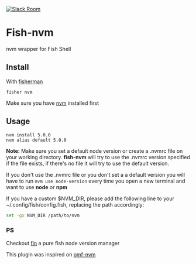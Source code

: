 [![Slack Room][slack-badge]][slack-link]

# Fish-nvm

nvm wrapper for Fish Shell

## Install

With [fisherman]

```
fisher nvm
```

Make sure you have [nvm] installed first

## Usage

```fish
nvm install 5.0.0
nvm alias default 5.0.0
```

**Note:**
Make sure you set a default node version or create a .nvmrc file on your working directory.
**fish-nvm** will try to use the .nvmrc version specified if the file exists, if there's no file it will try to use the default version.

If you don't use the .nvmrc file or you don't set a a default version you will have to run `nvm use node-version` every time you open a new terminal and want to use **node** or **npm**

If you have a custom $NVM_DIR, please add the following line to your ~/.config/fish/config.fish, replacing the path accordingly:

```bash
set -gx NVM_DIR /path/to/nvm
```

### PS
Checkout [fin] a pure fish node version manager

This plugin was inspired on [omf-nvm]

[slack-link]: https://fisherman-wharf.herokuapp.com
[slack-badge]: https://fisherman-wharf.herokuapp.com/badge.svg
[fisherman]: https://github.com/fisherman/fisherman
[nvm]: https://github.com/creationix/nvm
[fin]: https://github.com/fisherman/fin
[omf-nvm]: https://github.com/derekstavis/plugin-nvm
